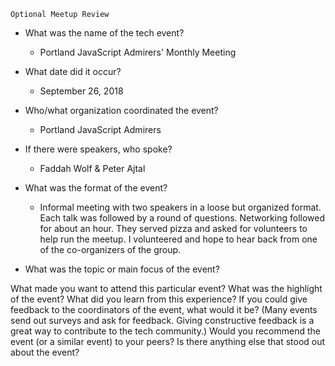 ```````
Optional Meetup Review
```````
* What was the name of the tech event?
  * Portland JavaScript Admirers' Monthly Meeting   

* What date did it occur?
  * September 26, 2018

* Who/what organization coordinated the event?
  * Portland JavaScript Admirers

* If there were speakers, who spoke?
  * Faddah Wolf & Peter Ajtal

* What was the format of the event?
  * Informal meeting with two speakers in a loose but organized format. Each talk was followed by a round of questions. Networking followed for about an hour. They served pizza and asked for volunteers to help run the meetup. I volunteered and hope to hear back from one of the co-organizers of the group.

* What was the topic or main focus of the event?

What made you want to attend this particular event?
What was the highlight of the event?
What did you learn from this experience?
If you could give feedback to the coordinators of the event, what would it be? (Many events send out surveys and ask for feedback. Giving constructive feedback is a great way to contribute to the tech community.)
Would you recommend the event (or a similar event) to your peers?
Is there anything else that stood out about the event? 
